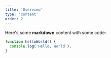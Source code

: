 ```yaml
---
title: 'Overview'
type: 'content'
order: 2
---
```


Here's some **markdown** content with some code:

```ts
function helloWorld() {
  console.log('Hello, World');
}
```
